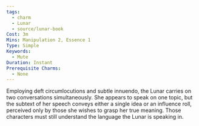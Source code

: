 ```yaml
---
tags:
  - charm
  - Lunar
  - source/lunar-book
Cost: 3m
Mins: Manipulation 2, Essence 1
Type: Simple
Keywords:
  - Mute
Duration: Instant
Prerequisite Charms:
  - None
---
```

Employing deft circumlocutions and subtle innuendo, the Lunar carries on two conversations simultaneously. She appears to speak on one topic, but the subtext of her speech conveys either a single idea or an influence roll, perceived only by those she wishes to grasp her true meaning. Those characters must still understand the language the Lunar is speaking in.